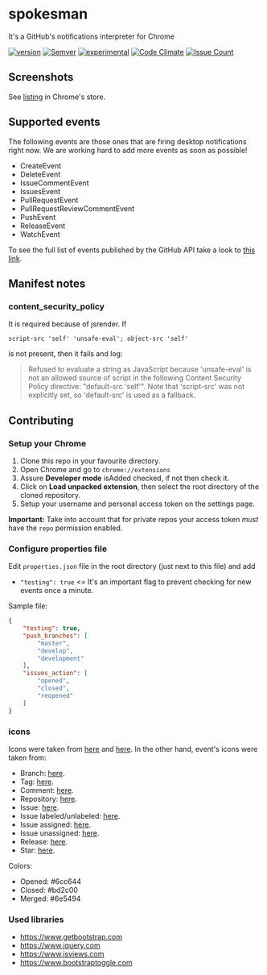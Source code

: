# spokesman
It's a GitHub's notifications interpreter for Chrome

[![version](https://img.shields.io/github/release/barriosnahuel/spokesman.svg)](chrome.google.com/webstore/detail/epemkmimdjecaegobcafcblljdjjicpm)
[![Semver](http://img.shields.io/SemVer/2.0.0.png)](http://semver.org/spec/v2.0.0.html)
[![experimental](https://img.shields.io/badge/stability-experimental-yellow.svg)](https://nodejs.org/api/documentation.html#documentation_stability_index)
[![Code Climate](https://codeclimate.com/github/barriosnahuel/spokesman/badges/gpa.svg)](https://codeclimate.com/github/barriosnahuel/spokesman)
[![Issue Count](https://codeclimate.com/github/barriosnahuel/spokesman/badges/issue_count.svg)](https://codeclimate.com/github/barriosnahuel/spokesman)

## Screenshots

See [listing](https://goo.gl/vBtHnG) in Chrome's store.

## Supported events

The following events are those ones that are firing desktop notifications right now. We are working hard to add more events as soon as possible!

- CreateEvent
- DeleteEvent
- IssueCommentEvent
- IssuesEvent
- PullRequestEvent
- PullRequestReviewCommentEvent
- PushEvent
- ReleaseEvent
- WatchEvent

To see the full list of events published by the GitHub API take a look to [this link](https://developer.github.com/v3/activity/events/types/).

## Manifest notes

### content_security_policy

It is required because of jsrender. If 

`script-src 'self' 'unsafe-eval'; object-src 'self'`

is not present, then it fails and log:

> Refused to evaluate a string as JavaScript because 'unsafe-eval' is not an allowed source of
  script in the following Content Security Policy directive: "default-src 'self'". Note that
  'script-src' was not explicitly set, so 'default-src' is used as a fallback.

  
## Contributing

### Setup your Chrome

1. Clone this repo in your favourite directory.
2. Open Chrome and go to `chrome://extensions`
3. Assure **Developer mode** isAdded  checked, if not then check it.
4. Click on **Load unpacked extension**, then select the root directory of the cloned repository.
5. Setup your username and personal access token on the settings page.

**Important:** Take into account that for private repos your access token *must* have the `repo` permission enabled.

### Configure properties file
Edit `properties.json` file in the root directory (just next to this file) and add
 - `"testing": true` <= It's an important flag to prevent checking for new events once a minute.

Sample file:

```json
{
    "testing": true,
    "push_branches": [
        "master",
        "develop",
        "development"
    ],
    "issues_action": [
        "opened",
        "closed",
        "reopened"
    ]
}
```

### icons

Icons were taken from [here](http://www.iconsdb.com/black-icons/megaphone-2-icon.html) and [here](http://www.flaticon.com/free-icon/leader-with-loudspeaker_75899#term=megaphone&page=1&position=12).
In the other hand, event's icons were taken from:
- Branch: [here](http://www.flaticon.com/free-icon/two-arrows-bifurcation_60687#term=bifurcation&page=1&position=10).
- Tag: [here](http://www.flaticon.com/free-icon/black-shop-tag_16260#term=tag&page=1&position=15).
- Comment: [here](http://www.flaticon.com/free-icon/comments_25360#term=comments&page=1&position=1).
- Repository: [here](http://www.flaticon.com/free-icon/data-management-interface-symbol-with-gears-and-binary-code-numbers_36094#term=code&page=1&position=1).
- Issue: [here](http://www.flaticon.com/free-icon/checked-list_13194#term=task&page=1&position=1).
- Issue labeled/unlabeled: [here](http://www.flaticon.com/free-icon/label_24141#term=label&page=1&position=11).
- Issue assigned: [here](http://www.flaticon.com/free-icon/new-user_72648#term=add-user&page=1&position=3).
- Issue unassigned: [here](http://www.flaticon.com/free-icon/remove-user_72830#term=delete-user&page=1&position=2).
- Release: [here](http://www.flaticon.com/free-icon/checkered-flag_62499#term=flag&page=2&position=23).
- Star: [here](http://www.flaticon.com/free-icon/mark-as-favorite-star_60973#term=star&page=1&position=3).

Colors:
- Opened: #6cc644
- Closed: #bd2c00
- Merged: #6e5494

### Used libraries

- https://www.getbootstrap.com
- https://www.jquery.com
- https://www.jsviews.com
- https://www.bootstraptoggle.com